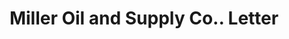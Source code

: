 ---
doi: 10.7916/D8WH4269
date_other: '1902'
date_other_textual: '1902'
form: correspondence
genre:
- Letters (correspondence)
name:
- Miller Oil and Supply Co.
object_in_context_url: https://biggert.cul.columbia.edu/items/view/ave_biggert_01748
subject_hierarchical_geographic:
- Indianapolis, Indiana, United States
subject_name:
- Miller Oil and Supply Co.
title: Miller Oil and Supply Co.. Letter
sort_title: Miller Oil and Supply Co.. Letter
call_number: ave_biggert_01748
coordinates:
- 39.791,-86.148
pid: ave_biggert_01748
identifiers: ave_biggert_01748
thumbnail: https://derivativo-3.library.columbia.edu/iiif/2/ldpd:490882/full/!256,256/0/native.jpg
permalink: /biggert/ave_biggert_01748/
layout: iiif-image-page
---